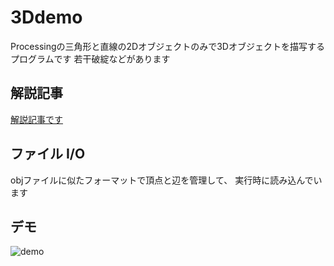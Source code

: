 # 3Ddemo

Processingの三角形と直線の2Dオブジェクトのみで3Dオブジェクトを描写するプログラムです
若干破綻などがあります

## 解説記事

[解説記事です](https://trap.jp/post/686/)

## ファイル I/O
objファイルに似たフォーマットで頂点と辺を管理して、
実行時に読み込んでいます

## デモ
![demo](img/play.gif)
